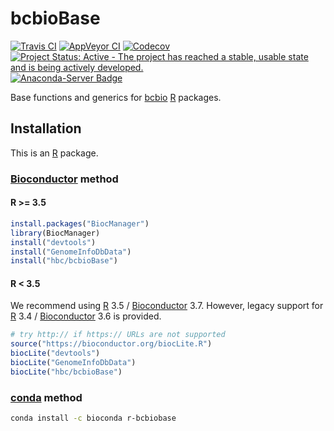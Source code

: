 # bcbioBase

[![Travis CI](https://travis-ci.org/hbc/bcbioBase.svg?branch=master)](https://travis-ci.org/hbc/bcbioBase)
[![AppVeyor CI](https://ci.appveyor.com/api/projects/status/j2o9aspoj8x4l9x7/branch/master?svg=true)](https://ci.appveyor.com/project/mjsteinbaugh/bcbiobase/branch/master)
[![Codecov](https://codecov.io/gh/hbc/bcbioBase/branch/master/graph/badge.svg)](https://codecov.io/gh/hbc/bcbioBase)
[![Project Status: Active - The project has reached a stable, usable state and is being actively developed.](https://www.repostatus.org/badges/latest/active.svg)](https://www.repostatus.org/#active)
[![Anaconda-Server Badge](https://anaconda.org/bioconda/r-bcbiobase/badges/version.svg)](https://anaconda.org/bioconda/r-bcbiobase)

Base functions and generics for [bcbio][] [R][] packages.


## Installation

This is an [R][] package.

### [Bioconductor][] method

#### R >= 3.5

```r
install.packages("BiocManager")
library(BiocManager)
install("devtools")
install("GenomeInfoDbData")
install("hbc/bcbioBase")
```

#### R < 3.5

We recommend using [R][] 3.5 / [Bioconductor][] 3.7.
However, legacy support for [R][] 3.4 / [Bioconductor][] 3.6 is provided.

```r
# try http:// if https:// URLs are not supported
source("https://bioconductor.org/biocLite.R")
biocLite("devtools")
biocLite("GenomeInfoDbData")
biocLite("hbc/bcbioBase")
```

### [conda][] method

```bash
conda install -c bioconda r-bcbiobase
```


[bcbio]: https://bcbio-nextgen.readthedocs.io
[Bioconductor]: https://bioconductor.org
[conda]: https://conda.io
[R]: https://www.r-project.org
